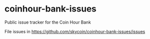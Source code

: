 # coinhour-bank-issues
Public issue tracker for the Coin Hour Bank


File issues in https://github.com/skycoin/coinhour-bank-issues/issues
